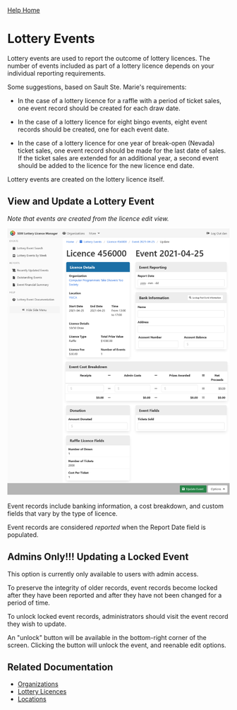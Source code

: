 [Help Home](readme.md)

# Lottery Events

Lottery events are used to report the outcome of lottery licences.
The number of events included as part of a lottery licence
depends on your individual reporting requirements.

Some suggestions, based on Sault Ste. Marie's requirements:

-   In the case of a lottery licence for a raffle with a period of ticket sales,
    one event record should be created for each draw date.

-   In the case of a lottery licence for eight bingo events,
    eight event records should be created, one for each event date.

-   In the case of a lottery licence for one year of break-open (Nevada) ticket sales,
    one event record should be made for the last date of sales.
    If the ticket sales are extended for an additional year,
    a second event should be added to the licence for the new licence end date.

Lottery events are created on the lottery licence itself.

## View and Update a Lottery Event

_Note that events are created from the licence edit view._

![Event Edit](assets/images/event-edit.png)

Event records include banking information, a cost breakdown,
and custom fields that vary by the type of licence.

Event records are considered _reported_ when the Report Date field is populated.

## Admins Only!!!  Updating a Locked Event

This option is currently only available to users with admin access.

To preserve the integrity of older records, event records become locked
after they have been reported and after they have not been changed for a period of time.

To unlock locked event records, administrators should visit the event record they wish to update.

An "unlock" button will be available in the bottom-right corner of the screen.
Clicking the button will unlock the event, and reenable edit options.

## Related Documentation

-   [Organizations](organizations.md)
-   [Lottery Licences](licences.md)
-   [Locations](locations.md)
